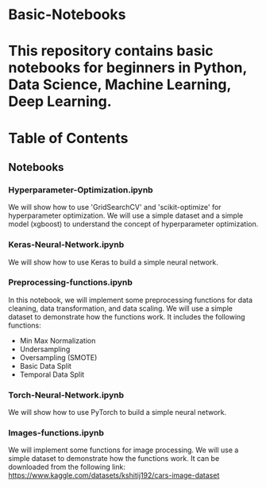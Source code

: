 # Basic-Notebooks
# This repository contains basic notebooks for beginners in Python, Data Science, Machine Learning, Deep Learning. 
#
# Table of Contents

## Notebooks

### Hyperparameter-Optimization.ipynb
We will show how to use 'GridSearchCV' and 'scikit-optimize' for hyperparameter optimization. We will use a simple dataset and a simple model (xgboost) to understand the concept of hyperparameter optimization.

### Keras-Neural-Network.ipynb
We will show how to use Keras to build a simple neural network.

### Preprocessing-functions.ipynb
In this notebook, we will implement some preprocessing functions for data cleaning, data transformation, and data scaling. We will use a simple dataset to demonstrate how the functions work. It includes the following functions:
- Min Max Normalization
- Undersampling
- Oversampling (SMOTE)
- Basic Data Split
- Temporal Data Split

### Torch-Neural-Network.ipynb
We will show how to use PyTorch to build a simple neural network.

### Images-functions.ipynb
We will implement some functions for image processing. We will use a simple dataset to demonstrate how the functions work. It can be downloaded from the following link: https://www.kaggle.com/datasets/kshitij192/cars-image-dataset